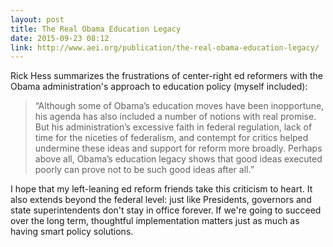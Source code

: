 ```yaml
---
layout: post
title: The Real Obama Education Legacy
date: 2015-09-23 08:12
link: http://www.aei.org/publication/the-real-obama-education-legacy/
---
```


Rick Hess summarizes the frustrations of center-right ed reformers with the Obama administration's approach to education policy (myself included):

>“Although some of Obama’s education moves have been inopportune, his agenda has also included a number of notions with real promise. But his administration’s excessive faith in federal regulation, lack of time for the niceties of federalism, and contempt for critics helped undermine these ideas and support for reform more broadly. Perhaps above all, Obama’s education legacy shows that good ideas executed poorly can prove not to be such good ideas after all.”

I hope that my left-leaning ed reform friends take this criticism to heart. It also extends beyond the federal level: just like Presidents, governors and state superintendents don't stay in office forever. If we're going to succeed over the long term, thoughtful implementation matters just as much as having smart policy solutions. 
